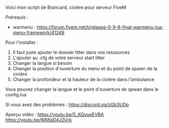 Voici mon script de Brancard, civière pour serveur FiveM

Prérequis :
- warmenu : https://forum.fivem.net/t/release-0-9-8-final-warmenu-lua-menu-framework/41249

Pour l'installer :
1. Il faut juste ajouter le dossier litter dans vos ressources
2. L'ajouter au .cfg de votre serveur start litter
3. Changer la langue si besoin
4. Changer la position d'ouverture du menu et du point de spawn de la civière
5. Changer la profondeur et la hauteur de la civière dans l'ambulance

Vous pouvez changer la langue et le point d'ouverture de spwan dans le config.lua

Si vous avez des problèmes : 
https://discord.gg/zGb3UDp

Aperçu vidéo :
https://youtu.be/5_KQvueEVBA
https://youtu.be/lMWaD4J2Urk
